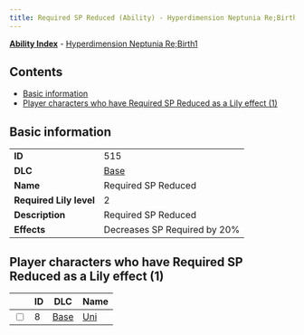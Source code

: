 ```yaml
---
title: Required SP Reduced (Ability) - Hyperdimension Neptunia Re;Birth1
---
```


[**Ability Index**](/neptunia/rb1/ability/index.html) - [Hyperdimension Neptunia Re;Birth1](/neptunia/rb1)

## Contents

- [Basic information](#basic-information)
- [Player characters who have Required SP Reduced as a Lily effect (1)](#player-characters-who-have-required-sp-reduced-as-a-lily-effect-1)

## Basic information

|   |   |
| -- | -- |
| **ID** | 515 |
| **DLC** | [Base](/neptunia/rb1/dlc/1-base.html) |
| **Name** | Required SP Reduced |
| **Required Lily level** | 2 |
| **Description** | Required SP Reduced |
| **Effects** | Decreases SP Required by 20% |


## Player characters who have Required SP Reduced as a Lily effect (1)

|    | ID | DLC | Name |
| -- | -- | --- | ---- |
| <input type="checkbox" id="rb1-player-1-8" class="trackbox" /> | 8 | [Base](/neptunia/rb1/dlc/1-base.html) | [Uni](/neptunia/rb1/player/1-8-uni.html) |
